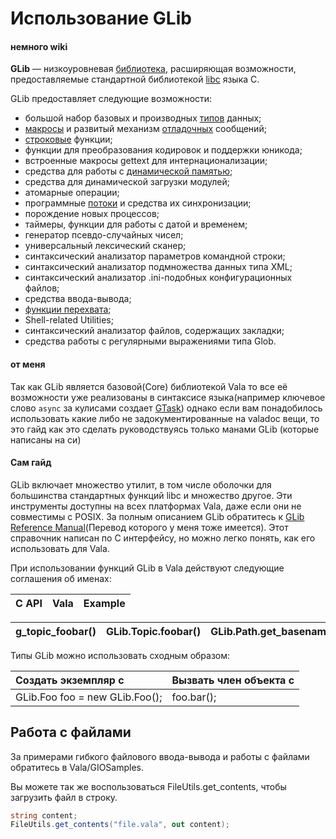 # Использование GLib

#### **немного wiki**

**GLib** — низкоуровневая [библиотека](https://ru.wikipedia.org/wiki/%D0%91%D0%B8%D0%B1%D0%BB%D0%B8%D0%BE%D1%82%D0%B5%D0%BA%D0%B0_%28%D0%BF%D1%80%D0%BE%D0%B3%D1%80%D0%B0%D0%BC%D0%BC%D0%B8%D1%80%D0%BE%D0%B2%D0%B0%D0%BD%D0%B8%D0%B5%29), расширяющая возможности, предоставляемые стандартной библиотекой [libc](https://ru.wikipedia.org/wiki/Libc) языка C.

GLib предоставляет следующие возможности:

* большой набор базовых и производных [типов](https://ru.wikipedia.org/wiki/%D0%A2%D0%B8%D0%BF_%D0%B4%D0%B0%D0%BD%D0%BD%D1%8B%D1%85) данных;
* [макросы](https://ru.wikipedia.org/wiki/%D0%9C%D0%B0%D0%BA%D1%80%D0%BE%D1%81) и развитый механизм [отладочных](https://ru.wikipedia.org/wiki/%D0%9E%D1%82%D0%BB%D0%B0%D0%B4%D0%BA%D0%B0_%D0%BF%D1%80%D0%BE%D0%B3%D1%80%D0%B0%D0%BC%D0%BC%D1%8B) сообщений;
* [строковые](https://ru.wikipedia.org/wiki/%D0%A1%D1%82%D1%80%D0%BE%D0%BA%D0%BE%D0%B2%D1%8B%D0%B9_%D1%82%D0%B8%D0%BF) функции;
* функции для преобразования кодировок и поддержки юникода;
* встроенные макросы gettext для интернационализации;
* средства для работы с [динамической памятью](https://ru.wikipedia.org/wiki/%D0%94%D0%B8%D0%BD%D0%B0%D0%BC%D0%B8%D1%87%D0%B5%D1%81%D0%BA%D0%B8_%D1%80%D0%B0%D1%81%D0%BF%D1%80%D0%B5%D0%B4%D0%B5%D0%BB%D1%8F%D0%B5%D0%BC%D0%B0%D1%8F_%D0%BF%D0%B0%D0%BC%D1%8F%D1%82%D1%8C);
* средства для динамической загрузки модулей;
* атомарные операции;
* программные [потоки](https://ru.wikipedia.org/wiki/%D0%9F%D0%BE%D1%82%D0%BE%D0%BA_%28%D0%B8%D0%BD%D1%84%D0%BE%D1%80%D0%BC%D0%B0%D1%82%D0%B8%D0%BA%D0%B0%29) и средства их синхронизации;
* порождение новых процессов;
* таймеры, функции для работы с датой и временем;
* генератор псевдо-случайных чисел;
* универсальный лексический сканер;
* синтаксический анализатор параметров командной строки;
* синтаксический анализатор подмножества данных типа XML;
* синтаксический анализатор .ini-подобных конфигурационных файлов;
* средства ввода-вывода;
* [функции перехвата](https://ru.wikipedia.org/wiki/%D0%9F%D0%B5%D1%80%D0%B5%D1%85%D0%B2%D0%B0%D1%82_%28%D0%BF%D1%80%D0%BE%D0%B3%D1%80%D0%B0%D0%BC%D0%BC%D0%B8%D1%80%D0%BE%D0%B2%D0%B0%D0%BD%D0%B8%D0%B5%29);
* Shell-related Utilities;
* синтаксический анализатор файлов, содержащих закладки;
* средства работы с регулярными выражениями типа Glob.

#### от меня

Так как GLib является базовой\(Core\)  библиотекой Vala то все её возможности уже реализованы в синтаксисе языка\(например ключевое слово `async` за кулисами создает [GTask](https://developer.gnome.org/gio//2.56/GTask.html)\) однако если вам понадобилось использовать какие либо не задокументированные на valadoc вещи, то это гайд как это сделать руководствуясь только манами GLib \(которые написаны на си\)

#### Сам гайд 

GLib включает множество утилит, в том числе оболочки для большинства стандартных функций libc и множество другое. Эти инструменты доступны на всех платформах Vala, даже если они не совместимы с POSIX. За полным описанием GLib обратитесь к [GLib Reference Manual](https://app.gitbook.com/@gavr123456789/s/glib/)\(Перевод которого у меня тоже имеется\). Этот справочник написан по С интерфейсу, но можно легко понять, как его использовать для Vala.

При использовании функций GLib в Vala действуют следующие соглашения об именах:

| C API | Vala | Example |
| :--- | :--- | :--- |


| g\_topic\_foobar\(\) | GLib.Topic.foobar\(\) | GLib.Path.get\_basename\(\) |
| :--- | :--- | :--- |


Типы GLib можно использовать сходным образом:

| Создать экземпляр с | Вызвать член объекта с |
| :--- | :--- |
| GLib.Foo foo = new GLib.Foo\(\); | foo.bar\(\); |

## Работа с файлами

За примерами гибкого файлового ввода-вывода и работы с файлами обратитесь в Vala/GIOSamples.

Вы можете так же воспользоваться FileUtils.get\_contents, чтобы загрузить файл в строку.

```csharp
string content;
FileUtils.get_contents("file.vala", out content);
```

